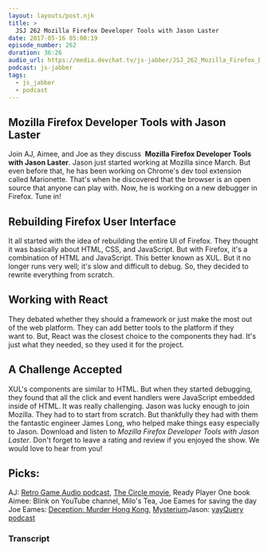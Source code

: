 ```yaml
---
layout: layouts/post.njk
title: >
  JSJ 262 Mozilla Firefox Developer Tools with Jason Laster
date: 2017-05-16 05:00:19
episode_number: 262
duration: 36:26
audio_url: https://media.devchat.tv/js-jabber/JSJ_262_Mozilla_Firefox_Developer_Tools_with_Jason_Laster.mp3
podcast: js-jabber
tags:
  - js_jabber
  - podcast
---
```


## Mozilla Firefox Developer Tools with Jason Laster

Join AJ, Aimee, and Joe as they discuss&nbsp; **Mozilla Firefox Developer Tools with Jason Laster**. Jason just started&nbsp;working at Mozilla since March. But even before that, he has been working on Chrome's dev tool extension called Marionette. That's when he discovered that the browser is an open source that anyone can play with. Now, he is working on a new debugger in Firefox. Tune in!

## Rebuilding Firefox User Interface

It all started with the idea of rebuilding the entire UI of Firefox. They thought it was basically about HTML, CSS, and JavaScript. But with Firefox, it's a combination of HTML and JavaScript. This better known as XUL. But it no longer runs very well; it's slow and difficult to debug. So, they decided to rewrite everything from scratch.

## Working with&nbsp;React

They debated whether they should a framework or just make the most out of the web platform. They can add better tools to the platform if they want&nbsp;to. But, React was the closest choice to the components they had. It's just what they needed, so they used it for the project.

## A Challenge Accepted

XUL's components are similar to HTML. But when they started debugging, they found that all the click and event handlers were JavaScript embedded inside of HTML. It was really challenging. Jason was lucky enough to join Mozilla. They had to to start from scratch. But thankfully they had with them the fantastic engineer James Long, who helped make things easy especially to Jason. Download and listen to _Mozilla Firefox Developer Tools with Jason Laster_.&nbsp;Don't forget to leave a rating and review if you enjoyed the show. We would love to hear from you!

## Picks:

AJ: [Retro Game Audio podcast](https://soundcloud.com/retrogameaudio), [The Circle movie](http://www.imdb.com/title/tt4287320/), Ready Player One book Aimee: Blink on YouTube channel, Milo's Tea, Joe Eames for saving the day Joe Eames: [Deception: Murder Hong Kong](https://boardgamegeek.com/boardgame/156129/deception-murder-hong-kong), [Mysterium](https://boardgamegeek.com/boardgame/181304/mysterium)Jason: [yayQuery podcast](http://yayquery.com/)

### Transcript
